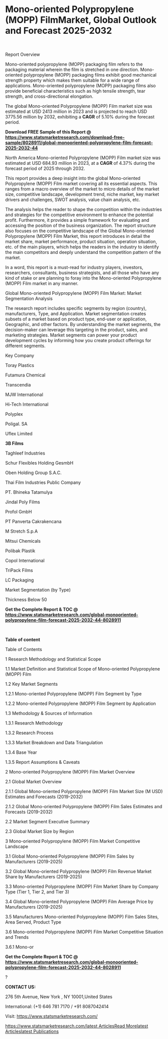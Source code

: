 <h1>Mono-oriented Polypropylene (MOPP) FilmMarket, Global Outlook and Forecast 2025-2032</h1><br/><p>Report Overview</p>
 
 
 
 <p>Mono-oriented polypropylene (MOPP) packaging film refers to the packaging material wherein the film is stretched in one direction. Mono-oriented polypropylene (MOPP) packaging films exhibit good mechanical strength property which makes them suitable for a wide range of applications. Mono-oriented polypropylene (MOPP) packaging films also provide beneficial characteristics such as high tensile strength, tear strength, and cross-directional elongation.</p>
 
 
 
 <p>The global Mono-oriented Polypropylene (MOPP) Film market size was estimated at USD 2413 million in 2023 and is projected to reach USD 3775.56 million by 2032, exhibiting a <strong>CAGR</strong> of 5.10% during the forecast period.</p>
 
 
 
 <p><strong>Download FREE Sample of this Report @ <a href="https://www.statsmarketresearch.com/download-free-sample/8028911/global-monooriented-polypropylene-film-forecast-2025-2032-44">https://www.statsmarketresearch.com/download-free-sample/8028911/global-monooriented-polypropylene-film-forecast-2025-2032-44</a></strong></p>
 
 
 
 <p>North America Mono-oriented Polypropylene (MOPP) Film market size was estimated at USD 684.93 million in 2023, at a <strong>CAGR</strong> of 4.37% during the forecast period of 2025 through 2032.</p>
 
 
 
 <p>This report provides a deep insight into the global Mono-oriented Polypropylene (MOPP) Film market covering all its essential aspects. This ranges from a macro overview of the market to micro details of the market size, competitive landscape, development trend, niche market, key market drivers and challenges, SWOT analysis, value chain analysis, etc.</p>
 
 
 
 <p>The analysis helps the reader to shape the competition within the industries and strategies for the competitive environment to enhance the potential profit. Furthermore, it provides a simple framework for evaluating and accessing the position of the business organization. The report structure also focuses on the competitive landscape of the Global Mono-oriented Polypropylene (MOPP) Film Market, this report introduces in detail the market share, market performance, product situation, operation situation, etc. of the main players, which helps the readers in the industry to identify the main competitors and deeply understand the competition pattern of the market.</p>
 
 
 
 <p>In a word, this report is a must-read for industry players, investors, researchers, consultants, business strategists, and all those who have any kind of stake or are planning to foray into the Mono-oriented Polypropylene (MOPP) Film market in any manner.</p>
 
 
 
 <p>Global Mono-oriented Polypropylene (MOPP) Film Market: Market Segmentation Analysis</p>
 
 
 
 <p>The research report includes specific segments by region (country), manufacturers, Type, and Application. Market segmentation creates subsets of a market based on product type, end-user or application, Geographic, and other factors. By understanding the market segments, the decision-maker can leverage this targeting in the product, sales, and marketing strategies. Market segments can power your product development cycles by informing how you create product offerings for different segments.</p>
 
 
 
 <p>Key Company</p>
 
 
 
 <p>Toray Plastics</p>
 
 
 
 <p>Futamura Chemical</p>
 
 
 
 <p>Transcendia</p>
 
 
 
 <p>MJW International</p>
 
 
 
 <p>Hi-Tech International</p>
 
 
 
 <p>Polyplex</p>
 
 
 
 <p>Poligal. SA</p>
 
 
 
 <p>Uflex Limited</p>
 
 
 
 <p><strong>3B Films</strong></p>
 
 
 
 <p>Taghleef Industries</p>
 
 
 
 <p>Schur Flexibles Holding GesmbH</p>
 
 
 
 <p>Oben Holding Group S.A.C.</p>
 
 
 
 <p>Thai Film Industries Public Company</p>
 
 
 
 <p>PT. Bhineka Tatamulya</p>
 
 
 
 <p>Jindal Poly Films</p>
 
 
 
 <p>Profol GmbH</p>
 
 
 
 <p>PT Panverta Cakrakencana</p>
 
 
 
 <p>M Stretch S.p.A</p>
 
 
 
 <p>Mitsui Chemicals</p>
 
 
 
 <p>Polibak Plastik</p>
 
 
 
 <p>Copol International</p>
 
 
 
 <p>TriPack Films</p>
 
 
 
 <p>LC Packaging</p>
 
 
 
 <p>Market Segmentation (by Type)</p>
 
 
 
 <p>Thickness Below 50</p>
 
 
 
 <div><b>Get the Complete Report & TOC @ <a href="https://www.statsmarketresearch.com/global-monooriented-polypropylene-film-forecast-2025-2032-44-8028911">https://www.statsmarketresearch.com/global-monooriented-polypropylene-film-forecast-2025-2032-44-8028911</a></b></div>
 
 
 
 <p><br />
 
 <b>Table of content</b></p>
 
 
 
 <p>Table of Contents<br />
 
 1 Research Methodology and Statistical Scope<br />
 
 1.1 Market Definition and Statistical Scope of Mono-oriented Polypropylene (MOPP) Film<br />
 
 1.2 Key Market Segments<br />
 
 1.2.1 Mono-oriented Polypropylene (MOPP) Film Segment by Type<br />
 
 1.2.2 Mono-oriented Polypropylene (MOPP) Film Segment by Application<br />
 
 1.3 Methodology & Sources of Information<br />
 
 1.3.1 Research Methodology<br />
 
 1.3.2 Research Process<br />
 
 1.3.3 Market Breakdown and Data Triangulation<br />
 
 1.3.4 Base Year<br />
 
 1.3.5 Report Assumptions & Caveats<br />
 
 2 Mono-oriented Polypropylene (MOPP) Film Market Overview<br />
 
 2.1 Global Market Overview<br />
 
 2.1.1 Global Mono-oriented Polypropylene (MOPP) Film Market Size (M USD) Estimates and Forecasts (2019-2032)<br />
 
 2.1.2 Global Mono-oriented Polypropylene (MOPP) Film Sales Estimates and Forecasts (2019-2032)<br />
 
 2.2 Market Segment Executive Summary<br />
 
 2.3 Global Market Size by Region<br />
 
 3 Mono-oriented Polypropylene (MOPP) Film Market Competitive Landscape<br />
 
 3.1 Global Mono-oriented Polypropylene (MOPP) Film Sales by Manufacturers (2019-2025)<br />
 
 3.2 Global Mono-oriented Polypropylene (MOPP) Film Revenue Market Share by Manufacturers (2019-2025)<br />
 
 3.3 Mono-oriented Polypropylene (MOPP) Film Market Share by Company Type (Tier 1, Tier 2, and Tier 3)<br />
 
 3.4 Global Mono-oriented Polypropylene (MOPP) Film Average Price by Manufacturers (2019-2025)<br />
 
 3.5 Manufacturers Mono-oriented Polypropylene (MOPP) Film Sales Sites, Area Served, Product Type<br />
 
 3.6 Mono-oriented Polypropylene (MOPP) Film Market Competitive Situation and Trends<br />
 
 3.6.1 Mono-or</p>
 
 
 
 <div><b>Get the Complete Report & TOC @ <a href="https://www.statsmarketresearch.com/global-monooriented-polypropylene-film-forecast-2025-2032-44-8028911">https://www.statsmarketresearch.com/global-monooriented-polypropylene-film-forecast-2025-2032-44-8028911</a></b></div>
 
 
 
 <p>? </p>
 
 
 
 <p><b>CONTACT US:</b><br />
 
 276 5th Avenue, New York , NY 10001,United States<br />
 
 International: (+1) 646 781 7170 / +91 8087042414<br />
 
 Visit: <a href="https://www.statsmarketresearch.com/">https://www.statsmarketresearch.com/</a><br />
 
 <a href="https://gyeongbokgung.com">https://www.statsmarketresearch.com/</a><a href="https://hallyeomaritime.com">latest Articles</a><a href="https://jingwansa.com">Read More</a><a href="https://nguoiviet.jp/">latest Articles</a><a href="https://www.intelmarketresearch.com/">latest Publications</a></p>